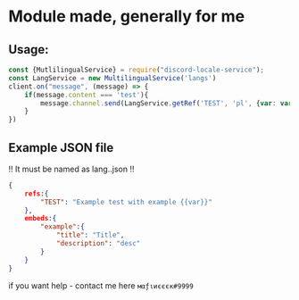 # Module made, generally for me

## Usage:

```js
const {MutlilingualService} = require("discord-locale-service");
const LangService = new MultilingualService('langs')
client.on("message", (message) => {
    if(message.content === 'test'){
        message.channel.send(LangService.getRef('TEST', 'pl', {var: var}))
    }
})
```

## Example JSON file
!! It must be named as lang.<language code>.json !!
```json
{
    refs:{
        "TEST": "Example test with example {{var}}"
    },
    embeds:{
        "example":{
            "title": "Title",
            "description": "desc"
        }
    }
}
```

if you want help - contact me here `мαƒιиєєєк#9999`
